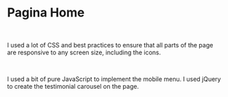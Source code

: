 <h1>Pagina Home</h1>
</br>
<p>I used a lot of CSS and best practices to ensure that all parts of the page are responsive to any screen size, including the icons.</p>
</br>
<p>I used a bit of pure JavaScript to implement the mobile menu. I used jQuery to create the testimonial carousel on the page. </p>
